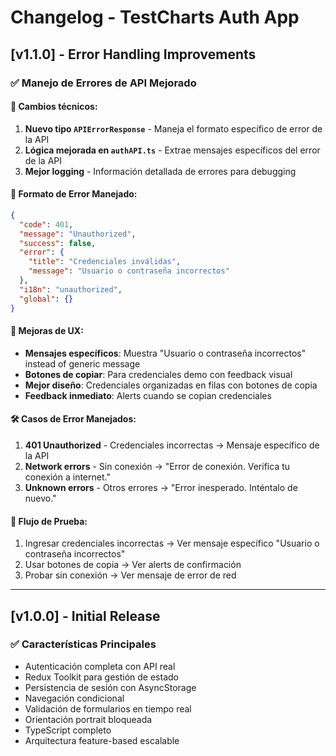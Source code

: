 # Changelog - TestCharts Auth App

## [v1.1.0] - Error Handling Improvements

### ✅ **Manejo de Errores de API Mejorado**

#### 🔧 **Cambios técnicos:**
1. **Nuevo tipo `APIErrorResponse`** - Maneja el formato específico de error de la API
2. **Lógica mejorada en `authAPI.ts`** - Extrae mensajes específicos del error de la API
3. **Mejor logging** - Información detallada de errores para debugging

#### 🎯 **Formato de Error Manejado:**
```json
{
  "code": 401,
  "message": "Unauthorized", 
  "success": false,
  "error": {
    "title": "Credenciales inválidas",
    "message": "Usuario o contraseña incorrectos"
  },
  "i18n": "unauthorized",
  "global": {}
}
```

#### 🎨 **Mejoras de UX:**
- **Mensajes específicos**: Muestra "Usuario o contraseña incorrectos" instead of generic message
- **Botones de copiar**: Para credenciales demo con feedback visual
- **Mejor diseño**: Credenciales organizadas en filas con botones de copia
- **Feedback inmediato**: Alerts cuando se copian credenciales

#### 🛠️ **Casos de Error Manejados:**
1. **401 Unauthorized** - Credenciales incorrectas → Mensaje específico de la API
2. **Network errors** - Sin conexión → "Error de conexión. Verifica tu conexión a internet."
3. **Unknown errors** - Otros errores → "Error inesperado. Inténtalo de nuevo."

#### 📱 **Flujo de Prueba:**
1. Ingresar credenciales incorrectas → Ver mensaje específico "Usuario o contraseña incorrectos"
2. Usar botones de copia → Ver alerts de confirmación
3. Probar sin conexión → Ver mensaje de error de red

---

## [v1.0.0] - Initial Release

### ✅ **Características Principales**
- Autenticación completa con API real
- Redux Toolkit para gestión de estado
- Persistencia de sesión con AsyncStorage
- Navegación condicional
- Validación de formularios en tiempo real
- Orientación portrait bloqueada
- TypeScript completo
- Arquitectura feature-based escalable 